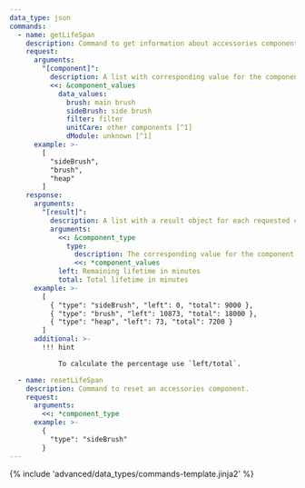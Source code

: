 ```yaml
---
data_type: json
commands:
  - name: getLifeSpan
    description: Command to get information about accessories components.
    request:
      arguments:
        "[component]":
          description: A list with corresponding value for the components. Multiple values possible
          <<: &component_values
            data_values:
              brush: main brush
              sideBrush: side brush
              filter: filter
              unitCare: other components [^1]
              dModule: unknown [^1]
      example: >-
        [
          "sideBrush",
          "brush",
          "heap"
        ]
    response:
      arguments:
        "[result]":
          description: A list with a result object for each requested component.
          arguments:
            <<: &component_type
              type:
                description: The corresponding value for the component.
                <<: *component_values
            left: Remaining lifetime in minutes
            total: Total lifetime in minutes
      example: >-
        [
          { "type": "sideBrush", "left": 0, "total": 9000 },
          { "type": "brush", "left": 10873, "total": 18000 },
          { "type": "heap", "left": 73, "total": 7200 }
        ]
      additional: >-
        !!! hint

            To calculate the percentage use `left/total`.

  - name: resetLifeSpan
    description: Command to reset an accessories component.
    request:
      arguments:
        <<: *component_type
      example: >-
        {
          "type": "sideBrush"
        }
---
```


{% include 'advanced/data_types/commands-template.jinja2' %}

[^1]: Only available for some newer models (e.g. T8/T9 series)

